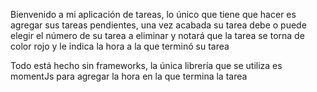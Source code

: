 Bienvenido a mi aplicación de tareas, lo único que tiene que hacer es agregar sus tareas pendientes, una vez acabada su tarea debe o puede elegir el número de su tarea a eliminar y notará que la tarea se torna de color rojo y le indica la hora a la que terminó su tarea

Todo está hecho sin frameworks, la única librería que se utiliza es momentJs para agregar la hora en la que termina la tarea